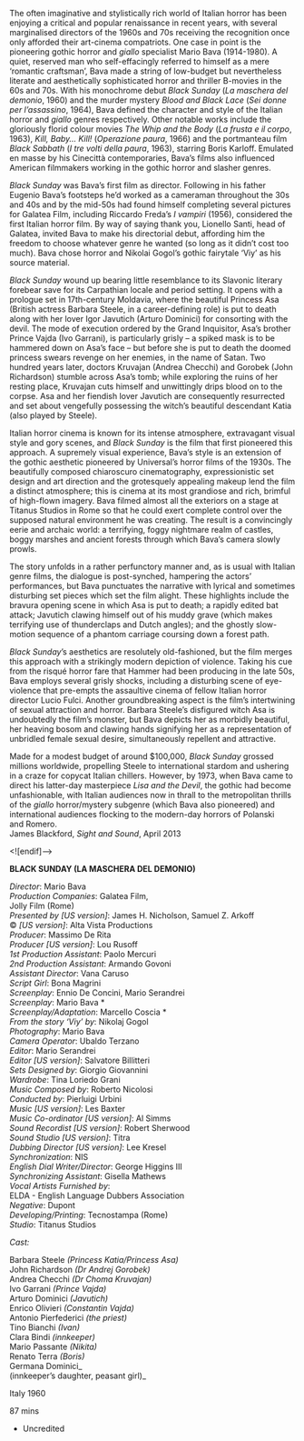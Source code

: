

The often imaginative and stylistically rich world of Italian horror has been enjoying a critical and popular renaissance in recent years, with several marginalised directors of the 1960s and 70s receiving the recognition once only afforded their art-cinema compatriots. One case in point is the pioneering gothic horror and _giallo_ specialist Mario Bava (1914-1980). A quiet, reserved man who self-effacingly referred to himself as a mere ‘romantic craftsman’, Bava made a string of low-budget but nevertheless literate and aesthetically sophisticated horror and thriller B-movies in the 60s and 70s. With his monochrome debut _Black Sunday_ (_La maschera del demonio_, 1960) and the murder mystery _Blood and Black Lace_ (_Sei donne per l’assassino_, 1964), Bava defined the character and style of the Italian horror and _giallo_ genres respectively. Other notable works include the gloriously florid colour movies _The Whip and the Body_ (_La frusta e il corpo_, 1963), _Kill, Baby… Kill!_ (_Operazione paura_, 1966) and the portmanteau film _Black Sabbath_ (_I tre volti della paura_, 1963), starring Boris Karloff. Emulated en masse by his Cinecittà contemporaries, Bava’s films also influenced American filmmakers working in the gothic horror and slasher genres.

_Black Sunday_ was Bava’s first film as director. Following in his father Eugenio Bava’s footsteps he’d worked as a cameraman throughout the 30s and 40s and by the mid-50s had found himself completing several pictures for Galatea Film, including Riccardo Freda’s _I vampiri_ (1956), considered the first Italian horror film. By way of saying thank you, Lionello Santi, head of Galatea, invited Bava to make his directorial debut, affording him the freedom to choose whatever genre he wanted (so long as it didn’t cost too much). Bava chose horror and Nikolai Gogol’s gothic fairytale ‘Viy’  as his source material.

_Black Sunday_ wound up bearing little resemblance to its Slavonic literary forebear save for its Carpathian locale and period setting. It opens with a prologue set in 17th-century Moldavia, where the beautiful Princess Asa (British actress Barbara Steele, in a career-defining role) is put to death along with her lover Igor Javutich (Arturo Dominici) for consorting with the devil. The mode of execution ordered by the Grand Inquisitor, Asa’s brother Prince Vajda (Ivo Garrani), is particularly grisly – a spiked mask is to be hammered down on Asa’s face – but before she is put to death the doomed princess swears revenge on her enemies, in the name of Satan. Two hundred years later, doctors Kruvajan (Andrea Checchi) and Gorobek (John Richardson) stumble across Asa’s tomb; while exploring the ruins of her resting place, Kruvajan cuts himself and unwittingly drips blood on to the corpse. Asa and her fiendish lover Javutich are consequently resurrected and set about vengefully possessing the witch’s beautiful descendant Katia (also played by Steele).

Italian horror cinema is known for its intense atmosphere, extravagant visual style and gory scenes, and _Black Sunday_ is the film that first pioneered this approach. A supremely visual experience, Bava’s style is an extension of the gothic aesthetic pioneered by Universal’s horror films of the 1930s. The beautifully composed chiaroscuro cinematography, expressionistic set design and art direction and the grotesquely appealing makeup lend the film a distinct atmosphere; this is cinema at its most grandiose and rich, brimful of high-flown imagery. Bava filmed almost all the exteriors on a stage at Titanus Studios in Rome so that he could exert complete control over the supposed natural environment he was creating. The result is a convincingly eerie and archaic world: a terrifying, foggy nightmare realm of castles, boggy marshes and ancient forests through which Bava’s camera slowly prowls.

The story unfolds in a rather perfunctory manner and, as is usual with Italian genre films, the dialogue is post-synched, hampering the actors’ performances, but Bava punctuates the narrative with lyrical and sometimes disturbing set pieces which set the film alight. These highlights include the bravura opening scene in which Asa is put to death; a rapidly edited bat attack; Javutich clawing himself out of his muddy grave (which makes terrifying use of thunderclaps and Dutch angles); and the ghostly slow-motion sequence of a phantom carriage coursing down a forest path.

_Black Sunday_’s aesthetics are resolutely old-fashioned, but the film merges this approach with a strikingly modern depiction of violence. Taking his cue from the risqué horror fare that Hammer had been producing in the late 50s, Bava employs several grisly shocks, including a disturbing scene of eye-violence that pre-empts the assaultive cinema of fellow Italian horror director Lucio Fulci. Another groundbreaking aspect is the film’s intertwining of sexual attraction and horror. Barbara Steele’s disfigured witch Asa is undoubtedly the film’s monster, but Bava depicts her as morbidly beautiful, her heaving bosom and clawing hands signifying her as a representation of unbridled female sexual desire, simultaneously repellent and attractive.

Made for a modest budget of around $100,000, _Black Sunday_ grossed millions worldwide, propelling Steele to international stardom and ushering in a craze for copycat Italian chillers. However, by 1973, when Bava came to direct his latter-day masterpiece _Lisa and the Devil_, the gothic had become unfashionable, with Italian audiences now in thrall to the metropolitan thrills of the _giallo_ horror/mystery subgenre (which Bava also pioneered) and international audiences flocking to the modern-day horrors of Polanski  
and Romero.  
James Blackford, _Sight and Sound_, April 2013

<![endif]-->

**BLACK SUNDAY (LA MASCHERA DEL DEMONIO)**

_Director_: Mario Bava  
_Production Companies_: Galatea Film,  
Jolly Film (Rome)  
_Presented by [US version]_: James H. Nicholson, Samuel Z. Arkoff  
© _[US version]_: Alta Vista Productions  
_Producer_: Massimo De Rita  
_Producer [US version]_: Lou Rusoff  
_1st Production Assistant_: Paolo Mercuri  
_2nd Production Assistant_: Armando Govoni  
_Assistant Director_: Vana Caruso  
_Script Girl_: Bona Magrini  
_Screenplay_: Ennio De Concini, Mario Serandrei  
_Screenplay_: Mario Bava *  
_Screenplay/Adaptation_: Marcello Coscia *  
_From the story ‘Viy’ by_: Nikolaj Gogol  
_Photography_: Mario Bava  
_Camera Operator_: Ubaldo Terzano  
_Editor_: Mario Serandrei  
_Editor [US version]_: Salvatore Billitteri  
_Sets Designed by_: Giorgio Giovannini  
_Wardrobe_: Tina Loriedo Grani  
_Music Composed by_: Roberto Nicolosi  
_Conducted by_: Pierluigi Urbini  
_Music [US version]_: Les Baxter  
_Music Co-ordinator [US version]_: Al Simms  
_Sound Recordist [US version]_: Robert Sherwood  
_Sound Studio [US version]_: Titra  
_Dubbing Director [US version]_: Lee Kresel  
_Synchronization_: NIS  
_English Dial Writer/Director_: George Higgins III  
_Synchronizing Assistant_: Gisella Mathews  
_Vocal Artists Furnished by_:  
ELDA - English Language Dubbers Association  
_Negative_: Dupont  
_Developing/Printing_: Tecnostampa (Rome)  
_Studio_: Titanus Studios

_Cast:_

Barbara Steele _(Princess Katia/Princess Asa)_  
John Richardson _(Dr Andrej Gorobek)_  
Andrea Checchi _(Dr Choma Kruvajan)_  
Ivo Garrani _(Prince Vajda)_  
Arturo Dominici _(Javutich)_  
Enrico Olivieri _(Constantin Vajda)_  
Antonio Pierfederici _(the priest)_  
Tino Bianchi _(Ivan)_  
Clara Bindi _(innkeeper)_  
Mario Passante _(Nikita)_  
Renato Terra _(Boris)_  
Germana Dominici_  
(innkeeper’s daughter, peasant girl)_

Italy 1960

87 mins

* Uncredited
<!--stackedit_data:
eyJoaXN0b3J5IjpbMjEwMTcyMDMzMl19
-->